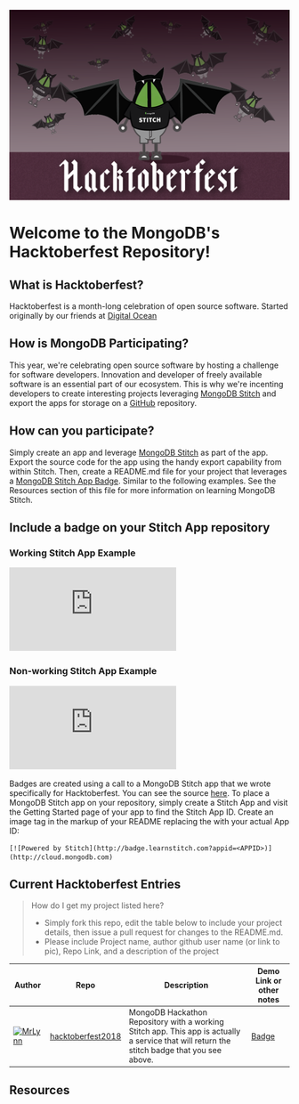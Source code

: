 ![Hacktoberfest Header](./assets/stitch-hacktoberfest-header.png)
# Welcome to the MongoDB's Hacktoberfest Repository!

## What is Hacktoberfest?
Hacktoberfest is a month-long celebration of open source software. Started originally by our friends at [Digital Ocean](http://digitalocean.com)

## How is MongoDB Participating?
This year, we're celebrating open source software by hosting a challenge for software developers. Innovation and developer of freely available software is an essential part of our ecosystem. This is why we're incenting developers to create interesting projects leveraging [MongoDB Stitch](http://www.mongodb.com/cloud/stitch) and export the apps for storage on a [GitHub](http://github.com) repository.

## How can you participate?
Simply create an app and leverage [MongoDB Stitch](http://www.mongodb.com/cloud/stitch) as part of the app. Export the source code for the app using the handy export capability from within Stitch. Then, create a README.md file for your project that leverages a [MongoDB Stitch App Badge](./badges.md). Similar to the following examples. See the Resources section of this file for more information on learning MongoDB Stitch.

## Include a badge on your Stitch App repository

### Working Stitch App Example
[![Powered by Stitch](http://badge.learnstitch.com/index.php?appid=stitch-badges-dkhza)](http://cloud.mongodb.com)

### Non-working Stitch App Example
[![Powered by Stitch](http://badge.learnstitch.com/index.php?appid=non-existing-app)](http://cloud.mongodb.com)

Badges are created using a call to a MongoDB Stitch app that we wrote specifically for Hacktoberfest. You can see the source [here](https://github.com/mrlynn/hacktoberfest/blob/master/stitchapp/services/badgeservice/incoming_webhooks/badge/source.js).  To place a MongoDB Stitch app on your repository, simply create a Stitch App and visit the Getting Started page of your app to find the Stitch App ID. Create an image tag in the markup of your README replacing the <APPID> with your actual App ID:
  
  ```
  [![Powered by Stitch](http://badge.learnstitch.com?appid=<APPID>)](http://cloud.mongodb.com)
```
## Current Hacktoberfest Entries
> How do I get my project listed here?
> - Simply fork this repo, edit the table below to include your project details, then issue a pull request for changes to the README.md.
> - Please include Project name, author github user name (or link to pic), Repo Link, and a description of the project 

| Author | Repo | Description | Demo Link or other notes |
| --- | --- | --- | --- |
| [![MrLynn](https://avatars2.githubusercontent.com/u/192552?s=50&v=4)](http://twitter.com/merlynn) |  [hacktoberfest2018](http://github.com/mongodb/hacktoberfest2018)| MongoDB Hackathon Repository with a working Stitch app. This app is actually a service that will return the stitch badge that you see above.|  [Badge](http://badge.learnstitch.com) |

## Resources

